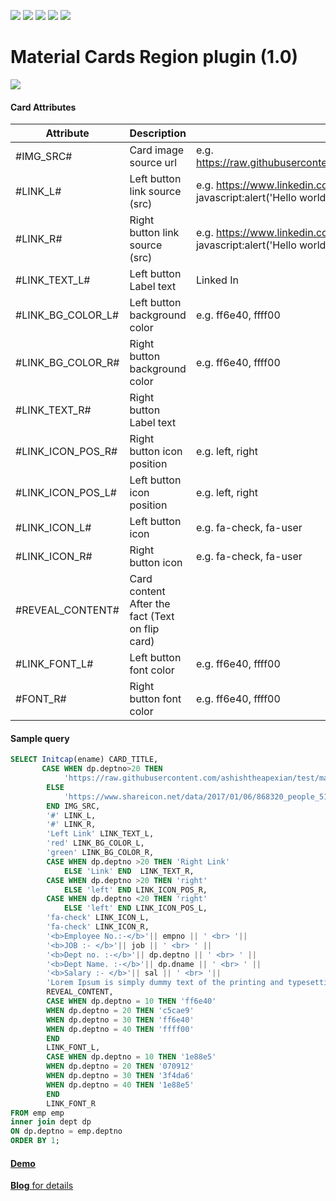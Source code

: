 ![](https://img.shields.io/badge/Plug--in_Type-Region-yellow.svg) ![](https://img.shields.io/badge/APEX-19.2-success.svg) ![](https://img.shields.io/badge/APEX-20.1-success.svg) ![](https://img.shields.io/badge/APEX-20.2-success.svg) ![](https://img.shields.io/badge/APEX-21.1-success.svg)

# Material Cards Region plugin (1.0)


<img src="https://raw.githubusercontent.com/ashishtheapexian/Material-cards/master/Preview.gif">

<h4>Card Attributes</h4>

|Attribute| Description| Value |
|----------|------------|-------|
|#IMG_SRC#| Card image source url | e.g. https://raw.githubusercontent.com/ashishtheapexian/test/master/user.png|
|#LINK_L#| Left button link source (src)|e.g. https://www.linkedin.com/in/ashish-sahay-the-apexian/ Or javascript:alert('Hello world!');|
|#LINK_R#| Right button link source (src)|e.g. https://www.linkedin.com/in/ashish-sahay-the-apexian/ Or javascript:alert('Hello world!');|
|#LINK_TEXT_L# | Left button Label text| Linked In|
|#LINK_BG_COLOR_L#| Left button background color | e.g. ff6e40, ffff00 ||
|#LINK_BG_COLOR_R#| Right button background color| e.g. ff6e40, ffff00|
|#LINK_TEXT_R#| Right button Label text | |
|#LINK_ICON_POS_R#| Right button icon position | e.g. left, right|
|#LINK_ICON_POS_L#|Left button icon position| e.g. left, right |
|#LINK_ICON_L#| Left button icon | e.g. fa-check, fa-user |
|#LINK_ICON_R#| Right button icon | e.g. fa-check, fa-user |
|#REVEAL_CONTENT# | Card content After the fact (Text on flip card)| |
|#LINK_FONT_L#| Left button font color | e.g. ff6e40, ffff00 |
|#FONT_R#| Right button font color | e.g. ff6e40, ffff00 |

<h4>Sample query</h4>

```sql
SELECT Initcap(ename) CARD_TITLE, 
       CASE WHEN dp.deptno>20 THEN 
			'https://raw.githubusercontent.com/ashishtheapexian/test/master/user.png' 
        ELSE 
			'https://www.shareicon.net/data/2017/01/06/868320_people_512x512.png' 
		END IMG_SRC, 
		'#' LINK_L, 
		'#' LINK_R, 
		'Left Link' LINK_TEXT_L, 
		'red' LINK_BG_COLOR_L, 
		'green' LINK_BG_COLOR_R, 
		CASE WHEN dp.deptno >20 THEN 'Right Link' 
			ELSE 'Link' END  LINK_TEXT_R, 
		CASE WHEN dp.deptno >20 THEN 'right' 
			ELSE 'left' END LINK_ICON_POS_R, 
		CASE WHEN dp.deptno <20 THEN 'right' 
			ELSE 'left' END LINK_ICON_POS_L, 
		'fa-check' LINK_ICON_L, 
		'fa-check' LINK_ICON_R, 
		'<b>Employee No.:-</b>'|| empno || ' <br> '|| 
		'<b>JOB :- </b>'|| job || ' <br> ' || 
		'<b>Dept no. :-</b>'|| dp.deptno || ' <br> ' || 
		'<b>Dept Name. :-</b>'|| dp.dname || ' <br> ' || 
		'<b>Salary :- </b>'|| sal || ' <br> '|| 
		'Lorem Ipsum is simply dummy text of the printing and typesetting industry.' 
		REVEAL_CONTENT, 
		CASE WHEN dp.deptno = 10 THEN 'ff6e40' 
		WHEN dp.deptno = 20 THEN 'c5cae9' 
		WHEN dp.deptno = 30 THEN 'ff6e40' 
		WHEN dp.deptno = 40 THEN 'ffff00' 
		END 
		LINK_FONT_L, 
		CASE WHEN dp.deptno = 10 THEN '1e88e5' 
		WHEN dp.deptno = 20 THEN '070912' 
		WHEN dp.deptno = 30 THEN '3f4da6' 
		WHEN dp.deptno = 40 THEN '1e88e5' 
		END 
		LINK_FONT_R 
FROM emp emp 
inner join dept dp 
ON dp.deptno = emp.deptno 
ORDER BY 1;
```


<a href ="https://apex.oracle.com/pls/apex/ashish_portfolio/r/93690/7"> <h4>Demo</h4></a>

<a href="https://blogs.ontoorsolutions.com/post/material-cards-region-plugin/"><b>Blog</b> for details</a>

